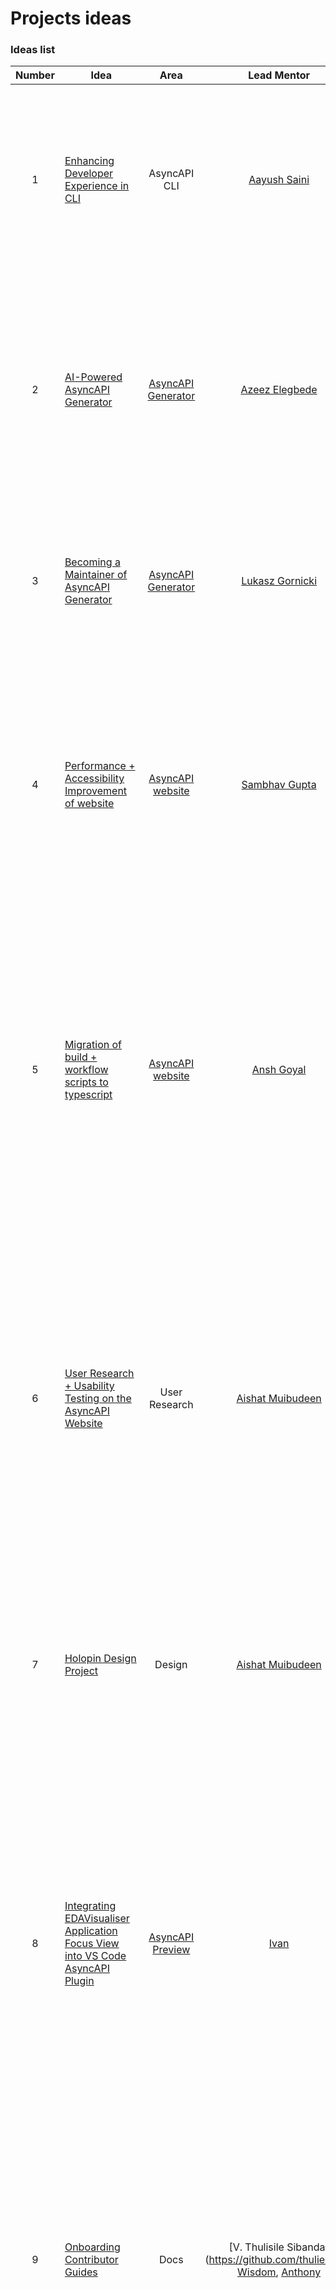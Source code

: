 # Projects ideas

### Ideas list

Number | Idea | Area | Lead Mentor | Scope
:---:|---|:---:|:---:|---
1 | [Enhancing Developer Experience in CLI](https://github.com/asyncapi/cli/issues/15) | AsyncAPI CLI | [Aayush Saini](https://github.com/AayushSaini101) | Validate an AsyncAPI file against custom spectral rules & sync my local AsyncAPI file with a remote system (e.g registry). Publish my AsyncAPI file in a schema registry and render AsyncAPI documentation. Fix test cases, we cannot execute test cases directly in the CLI and remaining DX issues in CLI Board.
2 | [AI-Powered AsyncAPI Generator](https://github.com/orgs/asyncapi/discussions/1361#discussioncomment-10505262) | [AsyncAPI Generator](https://github.com/asyncapi/generator) | [Azeez Elegbede](https://github.com/AceTheCreator) | Create an AI-based extension for the AsyncAPI Generator that automatically generates initial AsyncAPI specifications from natural language descriptions or existing API documentation. Leveraging NLP models, this tool can take user-provided requirements and convert them into accurate AsyncAPI specs.
3 | [Becoming a Maintainer of AsyncAPI Generator](https://github.com/orgs/asyncapi/discussions/1361#discussioncomment-10520123) | [AsyncAPI Generator](https://github.com/asyncapi/generator) | [Lukasz Gornicki](https://github.com/derberg) | This initiative aims to guide you on a journey from being a contributor to becoming a maintainer of the project. You'll gain insight into the responsibilities of a maintainer, involving tasks beyond mere coding. Goal is same as [GSoC.](https://github.com/asyncapi/generator/issues/1145)
4 | [Performance + Accessibility Improvement of website](https://github.com/asyncapi/website/issues/3186) | [AsyncAPI website](https://github.com/asyncapi/website) | [Sambhav Gupta](https://github.com/sambhavgupta0705) |With the addition of multiple components, pages and MD files, it's now important for us to make the website efficient for all web + mobile users. Currently, the performance of the website has critically low numbers in both web and mobile view, which can impact the efficiency and user views in the website. On the other hand, it's also important that we add the necessary accessibility labels to the website. 
5 | [Migration of build + workflow scripts to typescript](https://github.com/asyncapi/website/issues/3187) | [AsyncAPI website](https://github.com/asyncapi/website) | [Ansh Goyal](https://github.com/anshgoyalevil) | With the current package.json built for ES modules and packages, as we migrated the website to Next js 14 + Typescript, it has now started affecting the scripts folder like working of meetings workflow, automation of blog creation using npm script, etc. Since, to have uniformity across the website, we decided to migrate the existing Node js scripts to common js modules (in Typescript), enhancing the code maintenance, scalability, and readability for contributors.
6 | [User Research + Usability Testing on the AsyncAPI Website](https://github.com/asyncapi/website/issues/529) | User Research | [Aishat Muibudeen](https://github.com/Mayaleeeee) | It would be beneficial if we were to start performing usability tests across our tools periodically to help us gather data that could lead to more grounded ideas for design improvements. Create a new page on the website that can explain the process of being a participant in a user research study and steps to get involved. And because we are open source, this page could also attract an audience of other product designers looking to make open source contributions or to maybe gain experience conducting a user research study. 
7 | [Holopin Design Project](https://github.com/asyncapi/community/issues/1306) | Design | [Aishat Muibudeen](https://github.com/Mayaleeeee)|This project aims to create visually appealing and user-friendly digital badges for our community, ensuring alignment with AsyncAPI's branding and easy recognizability. The goal is to recognize member contributions and creating a vibrant, active community with Holopin’s digital badges.
8 | [Integrating EDAVisualiser Application Focus View into VS Code AsyncAPI Plugin](https://github.com/orgs/asyncapi/discussions/1361#discussioncomment-10540858) | [AsyncAPI Preview](https://github.com/asyncapi/vs-asyncapi-preview) | [Ivan](https://github.com/ivangsa) |Enhance the VS Code AsyncAPI ([asyncapi/vs-asyncapi-preview)](https://github.com/asyncapi/vs-asyncapi-preview/issues/235) Plugin by adding [EDAVisualiser's](https://github.com/asyncapi/EDAVisualiser/) application focus view. This new feature will allow users to visualize how an application interacts with other defined applications. The project involves integrating the EDAVisualiser library, implementing a configuration system for related AsyncAPI documents, and creating a user interface to switch between preview modes. Skills required include JavaScript/TypeScript, VS Code extension development, and AsyncAPI knowledge.
9 | [Onboarding Contributor Guides](https://github.com/orgs/asyncapi/discussions/1361#discussioncomment-10610947) | Docs | [V. Thulisile Sibanda](https://github.com/thulieblack, [Wisdom](https://github.com/wise4rmgod), [Anthony](https://github.com/bandantonio) |The AsyncAPI documentation must include a persona-driven journey for different roles, such as documentation contributors, code contributors, ambassadors, maintainers, etc. The onboarding experience for new contributors isn't as efficient yet, and to solve this problem, we need to develop a series of onboarding guides to automate the onboarding process for new contributors.
10 | [Implementation and integration of new layout for studio](https://github.com/asyncapi/studio/issues/634) | [AsyncAPI Studio](https://github.com/asyncapi/studio) | [Ashish Padhy](https://github.com/Shurtu-gal) & [Fran Méndez](https://github.com/fmvilas) |Studio goes beyond a simple playground to try out the spec and becomes a fully-featured suite to help developers work with event-driven architectures (EDA) and APIs. It will become a tool you can use to easily design your services and share them with your colleagues.
11 | [Path to Maintainership for the AsyncAPI React Project](https://github.com/orgs/asyncapi/discussions/1361#discussioncomment-10811342) | Coding | [Azeez Elegbede](https://github.com/AceTheCreator) |The [AsyncAPI React component](https://github.com/asyncapi/asyncapi-react) is a handy tool for rendering documentation from your asynchronous APIs, all based on the AsyncAPI specification format. Plus, it helps validate that spec too.
12 | [Expand Community Docs](https://github.com/orgs/asyncapi/discussions/1361#discussioncomment-10818908) | Docs | [V. Thulisile Sibanda](https://github.com/thulieblack), [Wisdom](https://github.com/wise4rmgod), [Anthony](https://github.com/bandantonio) |Automating the AsyncAPI onboarding experience also involves documenting important workflows and processes for community members involved.
13 | [Technical Blog Posts on Integrating AsyncAPI with Kafka](https://github.com/orgs/asyncapi/discussions/1361#discussioncomment-10885096) | Docs | [Leonardo](https://github.com/leonardotorresaltez) |  Integrating AsyncAPI with Kafka offers a structured approach to managing and documenting Kafka topics, streamlining communication between teams, and enhancing development efficiency. This proposal outlines a series of technical blog posts focused on AsyncAPI’s capabilities, Kafka’s integration potential, and best practices for using these technologies together.
